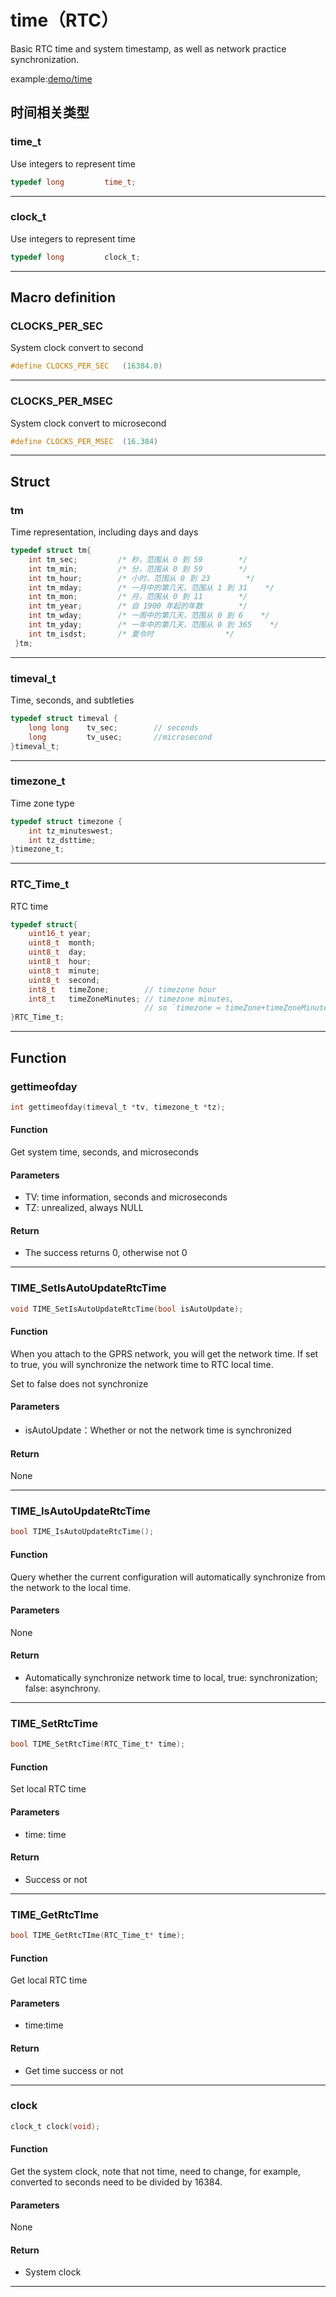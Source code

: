 time（RTC）
====

Basic RTC time and system timestamp, as well as network practice synchronization.


example:[demo/time](https://github.com/Ai-Thinker-Open/GPRS_C_SDK/blob/master/demo/time/src/demo_time.c)


## 时间相关类型

### time_t

Use integers to represent time

```c
typedef long         time_t;
```

---

### clock_t

Use integers to represent time

```c
typedef long         clock_t;
```

---

## Macro definition

### CLOCKS_PER_SEC

System clock convert to second

```c
#define CLOCKS_PER_SEC   (16384.0)
```

---

### CLOCKS_PER_MSEC

System clock convert to microsecond

```c
#define CLOCKS_PER_MSEC  (16.384)
```

---


## Struct

### tm

Time representation, including days and days

```c
typedef struct tm{
    int tm_sec;         /* 秒，范围从 0 到 59        */
    int tm_min;         /* 分，范围从 0 到 59        */
    int tm_hour;        /* 小时，范围从 0 到 23        */
    int tm_mday;        /* 一月中的第几天，范围从 1 到 31    */
    int tm_mon;         /* 月，范围从 0 到 11        */
    int tm_year;        /* 自 1900 年起的年数        */
    int tm_wday;        /* 一周中的第几天，范围从 0 到 6    */
    int tm_yday;        /* 一年中的第几天，范围从 0 到 365    */
    int tm_isdst;       /* 夏令时                */
 }tm;
```

---

### timeval_t

Time, seconds, and subtleties

```c
typedef struct timeval {
    long long    tv_sec;        // seconds
    long         tv_usec;       //microsecond
}timeval_t;
```

---

### timezone_t

Time zone type

```c
typedef struct timezone {
    int tz_minuteswest;
    int tz_dsttime;
}timezone_t;
```

---

### RTC_Time_t

RTC time

```c
typedef struct{
    uint16_t year;
    uint8_t  month;
    uint8_t  day;
    uint8_t  hour;
    uint8_t  minute;
    uint8_t  second;
    int8_t   timeZone;        // timezone hour
    int8_t   timeZoneMinutes; // timezone minutes,
                              // so `timezone = timeZone+timeZoneMinutes`
}RTC_Time_t;
```

---

## Function


### gettimeofday

```c
int gettimeofday(timeval_t *tv, timezone_t *tz);
```

#### Function

Get system time, seconds, and microseconds

#### Parameters

* TV: time information, seconds and microseconds
* TZ: unrealized, always NULL

#### Return

* The success returns 0, otherwise not 0

---

### TIME_SetIsAutoUpdateRtcTime

```c
void TIME_SetIsAutoUpdateRtcTime(bool isAutoUpdate);
```

#### Function

When you attach to the GPRS network, you will get the network time. If set to true, you will synchronize the network time to RTC local time.

Set to false does not synchronize

#### Parameters

* isAutoUpdate：Whether or not the network time is synchronized

#### Return

None

---

### TIME_IsAutoUpdateRtcTime

```c
bool TIME_IsAutoUpdateRtcTime();
```

#### Function

Query whether the current configuration will automatically synchronize from the network to the local time.

#### Parameters

None

#### Return

* Automatically synchronize network time to local, true: synchronization; false: asynchrony.

---

### TIME_SetRtcTime

```c
bool TIME_SetRtcTime(RTC_Time_t* time);
```

#### Function

Set local RTC time

#### Parameters

* time: time

#### Return

* Success or not

---

### TIME_GetRtcTIme

```c
bool TIME_GetRtcTIme(RTC_Time_t* time);
```

#### Function

Get local RTC time

#### Parameters

* time:time 

#### Return

* Get time success or not

---

### clock

```c
clock_t clock(void);
```

#### Function

Get the system clock, note that not time, need to change, for example, converted to seconds need to be divided by 16384.

#### Parameters

None

#### Return

* System clock

---

